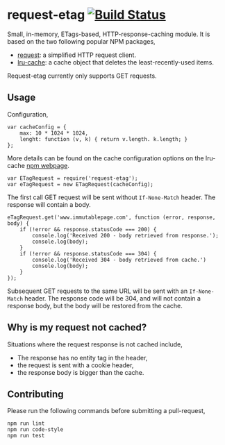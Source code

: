 request-etag [![Build Status](https://travis-ci.org/Belema/request-etag.svg?branch=master)](https://travis-ci.org/Belema/request-etag)
===========

Small, in-memory, ETags-based, HTTP-response-caching module. It is based on the two following popular NPM packages,

- [request](https://www.npmjs.com/package/request): a simplified HTTP request client.
- [lru-cache](https://www.npmjs.com/package/lru-cache): a cache object that deletes the least-recently-used items.

Request-etag currently only supports GET requests.


Usage
-----
Configuration, 

	var cacheConfig = {
		max: 10 * 1024 * 1024,
		lenght: function (v, k) { return v.length. k.length; }
	};

More details can be found on the cache configuration options on the lru-cache [npm webpage](https://www.npmjs.com/package/lru-cache).

	var ETagRequest = require('request-etag');
	var eTagRequest = new ETagRequest(cacheConfig);

The first call GET request will be sent without `If-None-Match` header. The response will contain a body.

	eTagRequest.get('www.immutablepage.com', function (error, response, body) {
		if (!error && response.statusCode === 200) {
			console.log('Received 200 - body retrieved from response.');
			console.log(body);
		}
		if (!error && response.statusCode === 304) {
			console.log('Received 304 - body retrieved from cache.') 
			console.log(body);
		}
	});

Subsequent GET requests to the same URL will be sent with an `If-None-Match` header. The response code will be 304, and will not contain a response body, but the body will be restored from the cache.


Why is my request not cached?
----------------------------
Situations where the request response is not cached include,

- The response has no entity tag in the header,
- the request is sent with a cookie header,
- the response body is bigger than the cache.


Contributing
-------------
Please run the following commands before submitting a pull-request,

	npm run lint
	npm run code-style
	npm run test
